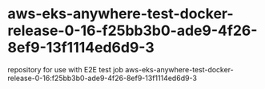 # aws-eks-anywhere-test-docker-release-0-16-f25bb3b0-ade9-4f26-8ef9-13f1114ed6d9-3
repository for use with E2E test job aws-eks-anywhere-test-docker-release-0-16:f25bb3b0-ade9-4f26-8ef9-13f1114ed6d9-3
